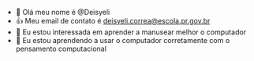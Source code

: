 - 👋 Olá meu nome é @Deisyeli
- 👍 Meu email de contato é deisyeli.correa@escola.pr.gov.br
- 🌱 Eu estou interessada em aprender a manusear melhor o computador
- 💞️ Eu estou aprendendo a usar o computador corretamente com o pensamento computacional
